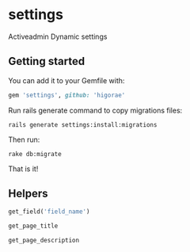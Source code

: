 settings
========

Activeadmin Dynamic settings

## Getting started

You can add it to your Gemfile with:

```ruby
gem 'settings', github: 'higorae'
```

Run rails generate command to copy migrations files:
```console
rails generate settings:install:migrations
```

Then run:

```console
rake db:migrate
```

That is it!

## Helpers

```ruby
get_field('field_name')
```

```ruby
get_page_title
```

```ruby
get_page_description
```
